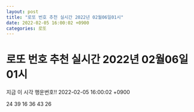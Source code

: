 ```yaml
---
layout: post
title: "로또 번호 추천 실시간 2022년 02월06일01시"
date: 2022-02-05 16:00:02 +0900
categories: 로또
---
```


# 로또 번호 추천 실시간 2022년 02월06일01시

지금 이 시각 행운번호!! 2022-02-05 16:00:02 +0900

 24  39  16  36  43  26 

